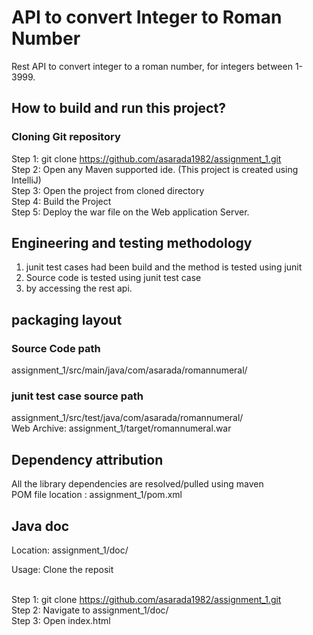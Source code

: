 # API to convert Integer to Roman Number
  Rest API to convert integer to a roman number, for integers between 1-3999.

## How to build and run this project?

### Cloning Git repository 

Step 1: git clone https://github.com/asarada1982/assignment_1.git <br>
Step 2: Open any Maven supported ide. (This project is created using IntelliJ) <br>
Step 3: Open the project from cloned directory <br>
Step 4: Build the Project <br>
Step 5: Deploy the war file on the Web application Server.



## Engineering and testing methodology

1. junit test cases had been build and the method is tested using junit<br>
2. Source code is tested using junit test case <br>
3. by accessing the rest api.


## packaging layout

### Source Code path
assignment_1/src/main/java/com/asarada/romannumeral/ <br>

### junit test case source path
assignment_1/src/test/java/com/asarada/romannumeral/<br>
Web Archive: assignment_1/target/romannumeral.war

## Dependency attribution
All the library dependencies are resolved/pulled using maven <br>
POM file location : assignment_1/pom.xml 

## Java doc

Location: assignment_1/doc/

Usage: 
Clone the reposit<br><br>

Step 1: git clone https://github.com/asarada1982/assignment_1.git<br>
Step 2: Navigate to assignment_1/doc/<br>
Step 3: Open index.html
